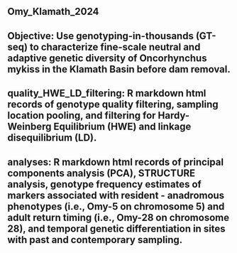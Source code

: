 ## Omy_Klamath_2024
## Objective: Use genotyping-in-thousands (GT-seq) to characterize fine-scale neutral and adaptive genetic diversity of Oncorhynchus mykiss in the Klamath Basin before dam removal. 
## quality_HWE_LD_filtering: R markdown html records of genotype quality filtering, sampling location pooling, and filtering for Hardy-Weinberg Equilibrium (HWE) and linkage disequilibrium (LD). 
## analyses: R markdown html records of principal components analysis (PCA), STRUCTURE analysis, genotype frequency estimates of markers associated with resident - anadromous phenotypes (i.e., Omy-5 on chromosome 5) and adult return timing (i.e., Omy-28 on chromosome 28), and temporal genetic differentiation in sites with past and contemporary sampling.

